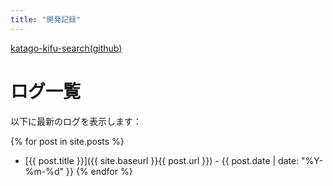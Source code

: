 ```yaml
---
title: "開発記録"
---
```

[katago-kifu-search(github)](https://github.com/hosinobu/katago-kifu-search)  
# ログ一覧

以下に最新のログを表示します：

{% for post in site.posts %}
  * [{{ post.title }}]({{ site.baseurl }}{{ post.url }}) - {{ post.date | date: "%Y-%m-%d" }}
{% endfor %}
